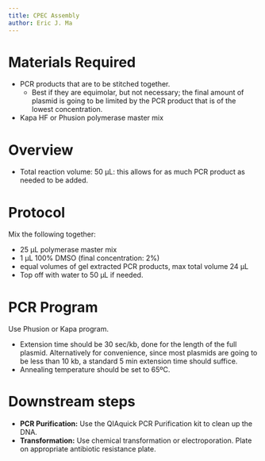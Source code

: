 ```yaml
---
title: CPEC Assembly
author: Eric J. Ma
---
```



# Materials Required

- PCR products that are to be stitched together.
  - Best if they are equimolar, but not necessary; the final amount of plasmid is going to be limited by the PCR product that is of the lowest concentration.
- Kapa HF or Phusion polymerase master mix

# Overview

- Total reaction volume: 50 µL: this allows for as much PCR product as needed to be added.

# Protocol

Mix the following together:

- 25 µL polymerase master mix
- 1 µL 100% DMSO (final concentration: 2%)
- equal volumes of gel extracted PCR products, max total volume 24 µL
- Top off with water to 50 µL if needed.

# PCR Program

Use Phusion or Kapa program.

- Extension time should be 30 sec/kb, done for the length of the full plasmid. Alternatively for convenience, since most plasmids are going to be less than 10 kb, a standard 5 min extension time should suffice.
- Annealing temperature should be set to 65ºC.

# Downstream steps

- **PCR Purification:** Use the QIAquick PCR Purification kit to clean up the DNA.
- **Transformation:** Use chemical transformation or electroporation. Plate on appropriate antibiotic resistance plate.
